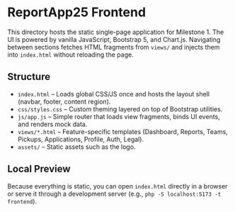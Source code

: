 # ReportApp25 Frontend

This directory hosts the static single-page application for Milestone 1. The UI is powered by vanilla JavaScript, Bootstrap 5, and Chart.js. Navigating between sections fetches HTML fragments from `views/` and injects them into `index.html` without reloading the page.

## Structure

- `index.html` – Loads global CSS/JS once and hosts the layout shell (navbar, footer, content region).
- `css/styles.css` – Custom theming layered on top of Bootstrap utilities.
- `js/app.js` – Simple router that loads view fragments, binds UI events, and renders mock data.
- `views/*.html` – Feature-specific templates (Dashboard, Reports, Teams, Pickups, Applications, Profile, Auth, Legal).
- `assets/` – Static assets such as the logo.

## Local Preview

Because everything is static, you can open `index.html` directly in a browser or serve it through a development server (e.g., `php -S localhost:5173 -t frontend`).
